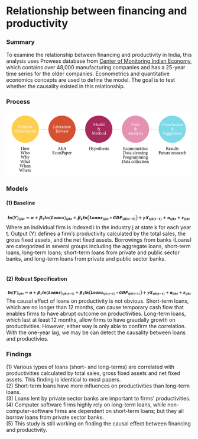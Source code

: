 # Relationship between financing and productivity
### Summary
To examine the relationship between financing and productivity in India, this analysis uses Prowess database from [Center of Monitoring Indian Economy](https://www.cmie.com/), which contains over 48,000 manufacturing companies and has a 25-year time series for the older companies. Econometrics and quantitative economics concepts are used to define the model. The goal is to test whether the causality existed in this relationship.

### Process
![Process](https://github.com/katetywu/Financial-Market/blob/master/Image/FM_Process.jpg)

### Models
#### (1) Baseline
![Equ.1](https://github.com/katetywu/Financial-Market/blob/master/Image/Equation1.jpg)<br>
Where an individual firm is indexed i in the industry j at state k for each year t. Output (Y) defines a firm’s productivity calculated by the total sales, the gross fixed assets, and the net fixed assets. Borrowings from banks (Loans) are categorized in several groups including the aggregate loans, short-term loans, long-term loans; short-term loans from private and public sector banks, and long-term loans from private and public sector banks.<br><br>
#### (2) Robust Specification
![Equ.2](https://github.com/katetywu/Financial-Market/blob/master/Image/Equation2.jpg)<br>
The causal effect of loans on productivity is not obvious. Short-term loans, which are no longer than 12 months, can cause temporary cash flow that enables firms to have abrupt outcome on productivities. Long-term loans, which last at least 12 months, allow firms to have graudally growth on productivities. However, either way is only able to confirm the correlation. With the one-year lag, we may be can detect the causality between loans and productivies.

### Findings
(1) Various types of loans (short- and long-terms) are correlated with productivities calculated by total sales, gross fixed assets and net fixed assets. This finding is identical to most papers.<br>
(2) Short-term loans have more influences on productivities than long-term loans.<br>
(3) Loans lent by private sector banks are important to firms' productivities.<br>
(4) Computer software firms highly rely on long-term loans, while non-computer-software firms are dependent on short-term loans; but they all borrow loans from private sector banks.<br>
(5) This study is still working on finding the causal effect between financing and productivity.
